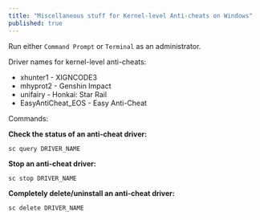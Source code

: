 ```yaml
---
title: "Miscellaneous stuff for Kernel-level Anti-cheats on Windows"
published: true
---
```


Run either `Command Prompt` or `Terminal` as an administrator.

Driver names for kernel-level anti-cheats:
- xhunter1 - XIGNCODE3
- mhyprot2 - Genshin Impact
- unifairy - Honkai: Star Rail
- EasyAntiCheat_EOS - Easy Anti-Cheat

Commands:

**Check the status of an anti-cheat driver:**

```
sc query DRIVER_NAME
```

**Stop an anti-cheat driver:**

```
sc stop DRIVER_NAME
```

**Completely delete/uninstall an anti-cheat driver:**

```
sc delete DRIVER_NAME
```
